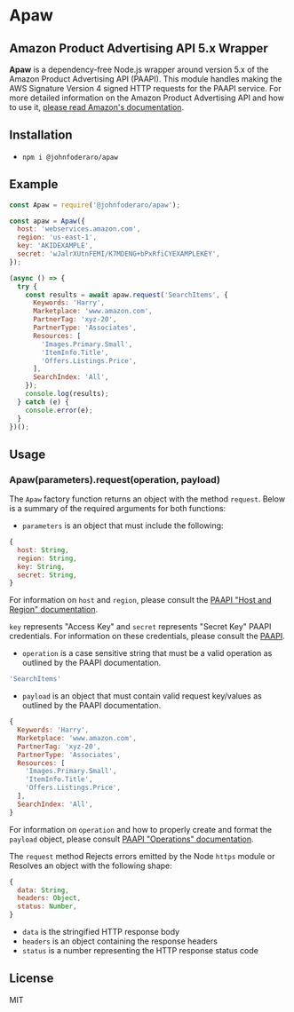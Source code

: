 # Apaw

## Amazon Product Advertising API 5.x Wrapper

**Apaw** is a dependency-free Node.js wrapper around version 5.x of the Amazon Product Advertising API (PAAPI). This module handles making the AWS Signature Version 4 signed HTTP requests for the PAAPI service. For more detailed information on the Amazon Product Advertising API and how to use it, [please read Amazon's documentation](https://webservices.amazon.com/paapi5/documentation/).

## Installation
- `npm i @johnfoderaro/apaw`

## Example
```javascript
const Apaw = require('@johnfoderaro/apaw');

const apaw = Apaw({
  host: 'webservices.amazon.com',
  region: 'us-east-1',
  key: 'AKIDEXAMPLE',
  secret: 'wJalrXUtnFEMI/K7MDENG+bPxRfiCYEXAMPLEKEY',
});

(async () => {
  try {
    const results = await apaw.request('SearchItems', {
      Keywords: 'Harry',
      Marketplace: 'www.amazon.com',
      PartnerTag: 'xyz-20',
      PartnerType: 'Associates',
      Resources: [
        'Images.Primary.Small',
        'ItemInfo.Title',
        'Offers.Listings.Price',
      ],
      SearchIndex: 'All',
    });
    console.log(results);
  } catch (e) {
    console.error(e);
  }
})();
```

## Usage
### Apaw(parameters).request(operation, payload)
The `Apaw` factory function returns an object with the method `request`. Below is a summary of the required arguments for both functions:

- `parameters` is an object that must include the following:

```javascript
{
  host: String,
  region: String,
  key: String,
  secret: String,
}
```

For information on `host` and `region`, please consult the [PAAPI "Host and Region" documentation](https://webservices.amazon.com/paapi5/documentation/common-request-parameters.html#host-and-region).

`key` represents "Access Key" and `secret` represents "Secret Key" PAAPI credentials. For information on these credentials, please consult the [PAAPI](https://webservices.amazon.com/paapi5/documentation/register-for-pa-api.html).

- `operation` is a case sensitive string that must be a valid operation as outlined by the PAAPI documentation.

```javascript
'SearchItems'
```

- `payload` is an object that must contain valid request key/values as outlined by the PAAPI documentation.

```javascript
{
  Keywords: 'Harry',
  Marketplace: 'www.amazon.com',
  PartnerTag: 'xyz-20',
  PartnerType: 'Associates',
  Resources: [
    'Images.Primary.Small',
    'ItemInfo.Title',
    'Offers.Listings.Price',
  ],
  SearchIndex: 'All',
}
```

For information on `operation` and how to properly create and format the `payload` object, please consult [PAAPI "Operations" documentation](https://webservices.amazon.com/paapi5/documentation/operations.html).

The `request` method Rejects errors emitted by the Node `https` module or Resolves an object with the following shape:

```javascript
{
  data: String,
  headers: Object,
  status: Number,
}
```

- `data` is the stringified HTTP response body
- `headers` is an object containing the response headers
- `status` is a number representing the HTTP response status code 

## License
MIT